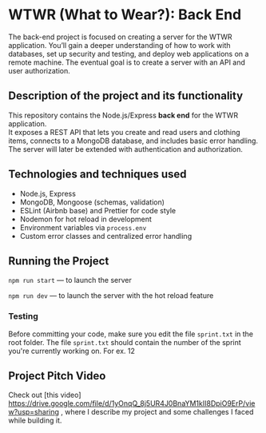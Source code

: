 # WTWR (What to Wear?): Back End
The back-end project is focused on creating a server for the WTWR application. You’ll gain a deeper understanding of how to work with databases, set up security and testing, and deploy web applications on a remote machine. The eventual goal is to create a server with an API and user authorization.

## Description of the project and its functionality
This repository contains the Node.js/Express **back end** for the WTWR application.  
It exposes a REST API that lets you create and read users and clothing items, connects to a MongoDB database, and includes basic error handling. The server will later be extended with authentication and authorization.

## Technologies and techniques used
- Node.js, Express
- MongoDB, Mongoose (schemas, validation)
- ESLint (Airbnb base) and Prettier for code style
- Nodemon for hot reload in development
- Environment variables via `process.env`
- Custom error classes and centralized error handling

## Running the Project
`npm run start` — to launch the server 

`npm run dev` — to launch the server with the hot reload feature

### Testing
Before committing your code, make sure you edit the file `sprint.txt` in the root folder. The file `sprint.txt` should contain the number of the sprint you're currently working on. For ex. 12

 ## Project Pitch Video
 
 Check out [this video] https://drive.google.com/file/d/1yOnqQ_8j5UR4J0BnaYM1kII8DpiO9ErP/view?usp=sharing , where I describe my 
 project and some challenges I faced while building it.